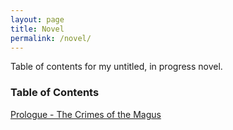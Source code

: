 ```yaml
---
layout: page
title: Novel
permalink: /novel/
---
```


Table of contents for my untitled, in progress novel.

### Table of Contents

[Prologue - The Crimes of the Magus](/novel/prologue/)


